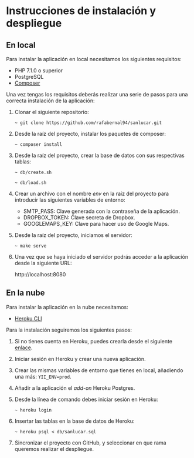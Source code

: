# Instrucciones de instalación y despliegue

## En local

Para instalar la aplicación en local necesitamos los siguientes requisitos:

* PHP 7.1.0 o superior
* PostgreSQL
* [Composer](https://getcomposer.org/)

Una vez tengas los requisitos deberás realizar una serie de pasos para una correcta instalación de la aplicación:

1. Clonar el siguiente repositorio:

    ```
    ~ git clone https://github.com/rafabernal94/sanlucar.git
    ```

2. Desde la raíz del proyecto, instalar los paquetes de composer:

    ```
    ~ composer install
    ```

3. Desde la raíz del proyecto, crear la base de datos con sus respectivas tablas:

    ```
    ~ db/create.sh
    ```

    ```
    ~ db/load.sh
    ```

4. Crear un archivo con el nombre *env*  en la raíz del proyecto para introducir las siguientes variables de entorno:

    * SMTP_PASS: Clave generada con la contraseña de la aplicación.
    * DROPBOX_TOKEN: Clave secreta de Dropbox.
    * GOOGLEMAPS_KEY: Clave para hacer uso de Google Maps.

5. Desde la raíz del proyecto, iniciamos el servidor:

    ```
    ~ make serve
    ```

6. Una vez que se haya iniciado el servidor podrás acceder a la aplicación desde la siguiente URL:

    http://localhost:8080

## En la nube

Para instalar la aplicación en la nube necesitamos:

* [Heroku CLI](https://devcenter.heroku.com/articles/heroku-cli)

Para la instalación seguiremos los siguientes pasos:

1. Si no tienes cuenta en Heroku, puedes crearla desde el siguiente [enlace](https://id.heroku.com/login).

2. Iniciar sesión en Heroku y crear una nueva aplicación.

3. Crear las mismas variables de entorno que tienes en local, añadiendo una más: `YII_ENV=prod`.

4. Añadir a la aplicación el *add-on* Heroku Postgres.

5. Desde la línea de comando debes iniciar sesión en Heroku:

    ```
    ~ heroku login
    ```

6. Insertar las tablas en la base de datos de Heroku:

    ```
    ~ heroku psql < db/sanlucar.sql
    ```

7. Sincronizar el proyecto con GitHub, y seleccionar en que rama queremos realizar el despliegue.
